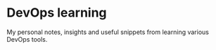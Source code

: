 # DevOps learning

My personal notes, insights and useful snippets from learning various DevOps tools.
